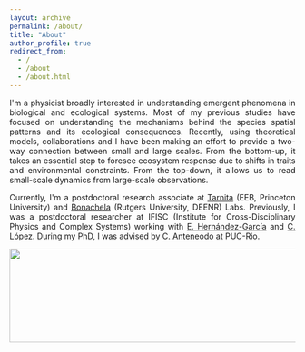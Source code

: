 ```yaml
---	
layout: archive
permalink: /about/
title: "About"  
author_profile: true	
redirect_from:
  - /
  - /about
  - /about.html
---
```



<!--



I am a physicist interested in the macroscopic phenomena that emerge in biological populations, focusing on topics such as population survival in heterogeneous environment, self-organization and ecosystem diversity. I received my doctoral degree in 2018, at Pontifícia Universidade Católica do Rio de Janeiro (PUC-Rio), with the thesis “Collective behavior of living beings under spatiotemporal environmental fluctuations”, advised by prof. Celia Anteneodo. From 2018 to 2020, I was a Postdoctoral researcher at IFISC (Institute for Cross-Disciplinary Physics and Complex Systems), working with profs. Emilio Hernández-García and Cristóbal López. At the moment, I am a Postdoctoral Research Associate at Princeton University under the supervision of professors Corina Tarnita (Departament of Ecology and Evolutionary Biology, Princeton University) and Juan Bonachela (Department of Ecology, Evolution, and Natural Resources, Rutgers University).


<p align="center">
  <img width="499" height="129" src="https://ehcolombo.github.io/images/spacetime.png">
</p>

<p align="center">
  <img width="648" height="640" src="https://ehcolombo.github.io/images/bg.png">
</p>

I am a physicist interested in the macroscopic phenomena that emerge in biological populations, focusing on topics such as population survival in heterogeneous environment, self-organization and ecosystem diversity. I received my doctoral degree in 2018, at Pontifícia Universidade Católica do Rio de Janeiro (PUC-Rio), with the thesis “Collective behavior of living beings under spatiotemporal environmental fluctuations”, advised by prof. Celia Anteneodo. From 2018 to 2020, I was a Postdoctoral researcher at IFISC (Institute for Cross-Disciplinary Physics and Complex Systems), working with profs. Emilio Hernández-García and Cristóbal López. At the moment, I am a Postdoctoral Research Associate at Princeton University under the supervision of professors Corina Tarnita (Departament of Ecology and Evolutionary Biology, Princeton University) and Juan Bonachela (Department of Ecology, Evolution, and Natural Resources, Rutgers University).


-->

<p align="justify">
I'm a physicist broadly interested in understanding emergent phenomena in biological and ecological systems. Most of my previous studies have focused on understanding the mechanisms behind the species spatial patterns and its ecological consequences. Recently, using theoretical models, collaborations and I have been making an effort to provide a two-way connection between small and large scales. From the bottom-up, it takes an essential step to foresee ecosystem response due to shifts in traits and environmental constraints. From the top-down, it allows us to read small-scale dynamics from large-scale observations.
</p>

<p align="justify">
Currently, I'm a postdoctoral research associate at <a href="https://scholar.princeton.edu/ctarnita/home">Tarnita</a> (EEB, Princeton University) and <a href="http://www.ugr.es/~jabonachela/">Bonachela</a> (Rutgers University, DEENR) Labs. Previously, I was a postdoctoral researcher at IFISC (Institute for Cross-Disciplinary Physics and Complex Systems) working with <a href="https://ifisc.uib-csic.es/users/emilio/">E. Hernández-García</a> and <a href="https://scholar.google.com/citations?user=HPapE6oAAAAJ&hl=en&oi=ao">C. López</a>. During my PhD, I was advised by 
<a href="https://sites.google.com/view/complex-systems-fis-puc-rio">C. Anteneodo</a> at PUC-Rio.
</p>


<p align="center">
  <img width="640" height="165" src="https://ehcolombo.github.io/images/spacetime.png">
</p>
